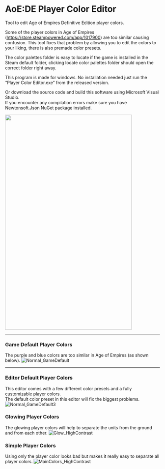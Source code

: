 # AoE:DE Player Color Editor
Tool to edit Age of Empires Definitive Edition player colors.

Some of the player colors in Age of Empires (https://store.steampowered.com/app/1017900) are too similar causing confusion. This tool fixes that problem by allowing you to edit the colors to your liking, there is also premade color presets.

The color palettes folder is easy to locate if the game is installed in the Steam default folder, clicking locate color palettes folder should open the correct folder right away.

This program is made for windows. No installation needed just run the “Player Color Editor.exe” from the released version.

Or download the source code and build this software using Microsoft Visual Studio. <br>If you encounter any compilation errors make sure you have Newtonsoft.Json NuGet package installed.

<img src="https://user-images.githubusercontent.com/53486622/162696268-9893d55b-8aa4-429d-a13a-bcca7dd4d310.png" width="412" height="700" />

---

### Game Default Player Colors
The purple and blue colors are too similar in Age of Empires (as shown below).
![Normal_GameDefault](https://user-images.githubusercontent.com/53486622/162680427-f7abce79-cd2c-4aa8-ba26-e2387a195b65.png)

---

### Editor Default Player Colors
This editor comes with a few different color presets and a fully customizable player colors.<br>
The default color preset in this editor will fix the biggest problems.
![Normal_GameDefault3](https://user-images.githubusercontent.com/53486622/162685564-ea4b8c07-fac1-425c-892a-7808aa577cde.png)

### Glowing Player Colors
The glowing player colors will help to separate the units from the ground and from each other.
![Glow_HighContrast](https://user-images.githubusercontent.com/53486622/162680278-4ac1cfd3-c397-42a4-96c6-df6922cfdf97.png)

### Simple Player Colors
Using only the player color looks bad but makes it really easy to separate all player colors.
![MainColors_HighContrast](https://user-images.githubusercontent.com/53486622/162681071-158427e3-f59b-4389-a439-aa4d760290d7.png)
